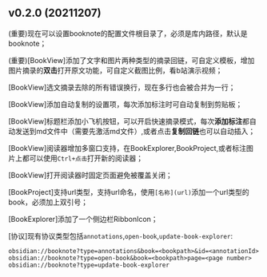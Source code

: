 ## v0.2.0 (20211207)
(重要)现在可以设置booknote的配置文件根目录了，必须是库内路径，默认是booknote；

(重要)[BookView]添加了文字和图片两种类型的摘录回链，可自定义模板，增加图片摘录的**双击**打开原文功能，可自定义截图比例，看b站演示视频；

[BookView]选文摘录去除的所有错误换行，现在多行也会被合并为一行；

[BookView]添加自动复制的设置项，每次添加标注时可自动复制到剪贴板；

[BookView]标题栏添加小飞机按钮，可以开启快速摘录模式，每次**添加标注**都自动发送到md文件中（需要先激活md文件）,或者点击**复制回链**也可以自动插入；


[BookView]阅读器增加多窗口支持，在BookExplorer,BookProject,或者标注图片上都可以使用`Ctrl+点击`打开新的阅读器；

[BookView]打开阅读器时固定页面避免被覆盖关闭；

[BookProject]支持url类型，支持url命名，使用`[名称](url)`添加一个url类型的book，必须加上双引号；

[BookExplorer]添加了一个侧边栏RibbonIcon；

[协议]现有协议类型包括`annotations`,`open-book`,`update-book-explorer`:
```text
obsidian://booknote?type=annotations&book=<bookpath>&id=<annotationId>
obsidian://booknote?type=open-book&book=<bookpath>page=<page number>
obsidian://booknote?type=update-book-explorer
```

